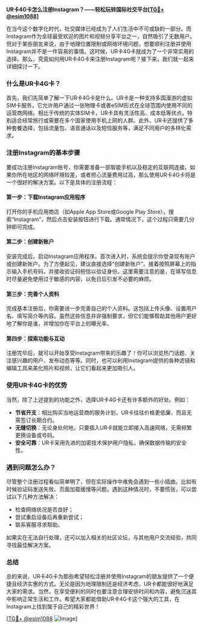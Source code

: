 **UR卡4G卡怎么注册Instagram？——轻松玩转国际社交平台[[TG💪+ @esim1088](https://t.me/s/esim1088)]**

在当今这个数字化时代，社交媒体已经成为了人们生活中不可或缺的一部分。而Instagram作为全球最受欢迎的图片和视频分享平台之一，自然吸引了无数用户。但对于某些朋友来说，由于地理位置限制或网络环境问题，想要顺利注册并使用Instagram并不是一件容易的事情。这时候，UR卡4G卡就成为了一个非常实用的选择。那么，究竟如何用UR卡4G卡来注册Instagram呢？接下来，我们就一起来详细探讨一下。

### 什么是UR卡4G卡？

首先，我们先简单了解一下UR卡4G卡是什么。UR卡是一种支持多国漫游的虚拟SIM卡服务，它允许用户通过一张物理卡或者eSIM形式在全球范围内使用不同的运营商网络。相比于传统的实体SIM卡，UR卡具有灵活性高、成本低等优点，特别适合经常旅行或需要在多个国家使用手机上网的人群。此外，UR卡还提供了多种套餐选择，包括流量包、语音通话以及短信服务等，满足不同用户的多样化需求。

### 注册Instagram的基本步骤

要成功注册Instagram账号，你需要准备一部智能手机以及稳定的互联网连接。如果你所在地区的网络环境较差，或者担心流量费用过高，那么使用UR卡4G卡将是一个很好的解决方案。以下是具体的注册流程：

#### 第一步：下载Instagram应用程序

打开你的手机应用商店（如Apple App Store或Google Play Store），搜索“Instagram”，然后点击安装按钮进行下载。通常情况下，这个过程只需要几分钟即可完成。

#### 第二步：创建新账户

安装完成后，启动Instagram应用程序。首次进入时，系统会提示你登录现有账户或创建新账户。为了方便起见，建议直接选择“创建新账户”。接着按照屏幕上的指示输入手机号码，并接收验证码短信以验证身份。这里需要注意的是，在填写信息时尽量避免使用过于敏感的内容，以免日后引发不必要的麻烦。

#### 第三步：完善个人资料

完成基本注册后，你需要进一步完善自己的个人资料。这包括上传头像、设置用户名、填写简介等内容。虽然这些信息并非强制要求，但它们能够帮助其他用户更好地了解你是谁，并增加你在平台上的曝光率。

#### 第四步：探索功能与互动

注册完毕后，就可以开始享受Instagram带来的乐趣了！你可以浏览热门话题、关注感兴趣的用户、发布动态等等。同时，也可以利用Instagram提供的各种滤镜和编辑工具来美化照片和视频，让它们看起来更加吸引人。

### 使用UR卡4G卡的优势

当然，除了上述提到的功能之外，选择UR卡4G卡还有许多额外的好处。例如：

- **节省开支**：相比购买当地运营商的服务计划，UR卡往往价格更低廉，而且无需签订长期合约。
- **无缝切换**：无论身处何地，只要插入UR卡就能立即接入高速网络，无需频繁更换设备或号码。
- **安全可靠**：UR卡采用先进的加密技术保护用户隐私，确保数据传输的安全性。

### 遇到问题怎么办？

尽管整个注册过程看似简单明了，但在实际操作中难免会遇到一些小插曲。比如有时候验证码发送失败、页面加载缓慢等问题。遇到这种情况时，不要慌张，可以尝试以下几种方法解决：

- 检查网络状况是否良好；
- 尝试重启设备后再重新尝试；
- 联系客服寻求帮助。

如果实在无法自行处理，还可以加入相关的社区论坛，与其他用户交流经验，共同寻找最佳解决方案。

### 总结

总的来说，UR卡4G卡为那些希望轻松注册并使用Instagram的朋友提供了一个便捷且经济实惠的方式。无论是因为地理限制还是经济考虑，UR卡都能很好地满足大家的需求。当然，在享受便利的同时也要注意合理安排时间和内容，避免沉迷其中影响正常生活和工作。希望大家都能借助UR卡4G卡这个强大的工具，在Instagram上找到属于自己的精彩世界！

[[TG💪+ @esim1088](https://t.me/s/esim1088) ![Image](https://i.postimg.cc/4NQfJmqS/Snipaste-2025-05-13-00-14-12.png)]